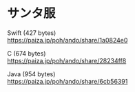サンタ服
========
  
  
Swift (427 bytes)  
https://paiza.jp/poh/ando/share/1a0824e0  
  
  
C (674 bytes)  
https://paiza.jp/poh/ando/share/28234ff8  
  
  
Java (954 bytes)  
https://paiza.jp/poh/ando/share/6cb56391  
  

